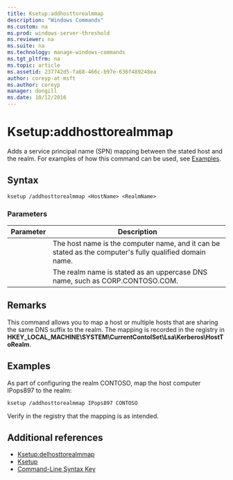 ```yaml
---
title: Ksetup:addhosttorealmmap
description: "Windows Commands"
ms.custom: na
ms.prod: windows-server-threshold
ms.reviewer: na
ms.suite: na
ms.technology: manage-windows-commands
ms.tgt_pltfrm: na
ms.topic: article
ms.assetid: 237742d5-fa68-466c-b97e-636f489248ea
author: coreyp-at-msft
ms.author: coreyp
manager: dongill
ms.date: 10/12/2016
---
```

# Ksetup:addhosttorealmmap
Adds a service principal name (SPN) mapping between the stated host and the realm. For examples of how this command can be used, see [Examples](#BKMK_Examples).
## Syntax
```
ksetup /addhosttorealmmap <HostName> <RealmName>
```
### Parameters
|Parameter|Description|
|-------------|---------------|
|<HostName>|The host name is the computer name, and it can be stated as the computer's fully qualified domain name.|
|<RealmName>|The realm name is stated as an uppercase DNS name, such as CORP.CONTOSO.COM.|
## Remarks
This command allows you to map a host or multiple hosts that are sharing the same DNS suffix to the realm.
The mapping is recorded in the registry in **HKEY_LOCAL_MACHINE\SYSTEM\CurrentContolSet\Lsa\Kerberos\HostToRealm**.
## <a name="BKMK_Examples"></a>Examples
As part of configuring the realm CONTOSO, map the host computer IPops897 to the realm:
```
ksetup /addhosttorealmmap IPops897 CONTOSO
```
Verify in the registry that the mapping is as intended.
## Additional references
-   [Ksetup:delhosttorealmmap](Ksetup-delhosttorealmmap.md)
-   [Ksetup](Ksetup.md)
-   [Command-Line Syntax Key](Command-Line-Syntax-Key.md)
